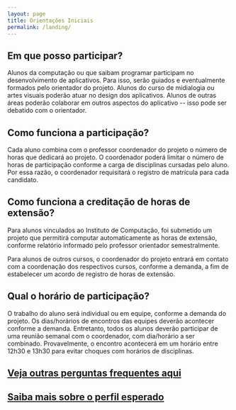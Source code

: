 ```yaml
---
layout: page
title: Orientações Iniciais
permalink: /landing/
---
```


## Em que posso participar?

Alunos da computação ou que saibam programar participam no desenvolvimento de aplicativos. Para isso, serão guiados e eventualmente formados pelo orientador do projeto. Alunos do curso de midialogia ou artes visuais poderão atuar no design dos aplicativos. Alunos de outras áreas poderão colaborar em outros aspectos do aplicativo -- isso pode ser debatido com o orientador.

## Como funciona a participação?

Cada aluno combina com o professor coordenador do projeto o número de horas que dedicará ao projeto. O coordenador poderá limitar o número de horas de participação conforme a carga de disciplinas cursadas pelo aluno. Por essa razão, o coordenador requisitará o registro de matrícula para cada candidato.

## Como funciona a creditação de horas de extensão?

Para alunos vinculados ao Instituto de Computação, foi submetido um projeto que permitirá computar automaticamente as horas de extensão, conforme relatório informado pelo professor orientador semestralmente.

Para alunos de outros cursos, o coordenador do projeto entrará em contato com a coordenação dos respectivos cursos, conforme a demanda, a fim de estabelecer um acordo de registro de horas de extensão.

## Qual o horário de participação?

O trabalho do aluno será individual ou em equipe, conforme a demanda do projeto. Os dias/horários de encontros das equipes deverão acontecer conforme a demanda. Entretanto, todos os alunos deverão participar de uma reunião semanal com o coordenador, com dia/horário a ser combinado. Provavelmente, o encontro acontecerá em um horário entre 12h30 e 13h30 para evitar choques com horários de disciplinas.

## [Veja outras perguntas frequentes aqui](faq.md)

## [Saiba mais sobre o perfil esperado](perfil.md)